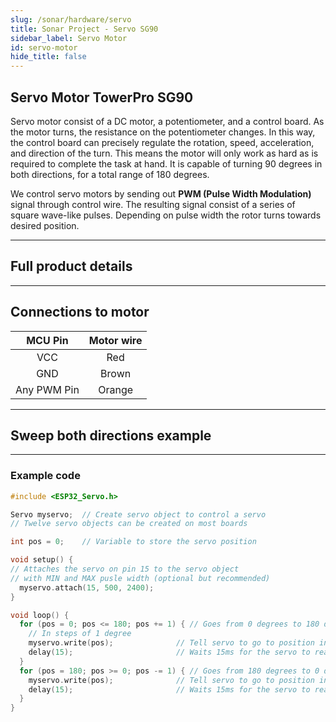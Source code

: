 ```yaml
---
slug: /sonar/hardware/servo
title: Sonar Project - Servo SG90
sidebar_label: Servo Motor
id: servo-motor
hide_title: false
---
```


## Servo Motor TowerPro SG90
Servo motor consist of a DC motor, a potentiometer, and a control board. As the motor turns, the resistance on the potentiometer changes. In this way, the control board can precisely regulate the rotation, speed, acceleration, and direction of the turn. This means the motor will only work as hard as is required to complete the task at hand. It is capable of turning 90 degrees in both directions, for a total range of 180 degrees.

<CenteredImage src="/img/sonar-project/microservo.png" alt="Image of Micro Servo Motor" caption="Servo Motor TowerPro SG90" width="600px"/>


We control servo motors by sending out **PWM (Pulse Width Modulation)** signal through control wire. The resulting signal consist of a series of square wave-like pulses. Depending on pulse width the rotor turns towards desired position.

---

## Full product details

<QuickLink 
  title="Servo motor TowerPro SG90" description="101246"
  url="https://solde.red/101246"
  image="/img/sonar-project/microservo.png" 
/>

---

## Connections to motor

| MCU Pin | Motor wire | 
|:---:|:---:|
| VCC | Red |
| GND | Brown |
| Any PWM Pin | Orange |

---

## Sweep both directions example


<ReactPlayer src='../../../videos/sonar-project/servo-demo.mp4' width='100%' height='auto' muted='true' autoPlay='true' loop='true'/>

---

### Example code

```cpp
#include <ESP32_Servo.h>

Servo myservo;  // Create servo object to control a servo
// Twelve servo objects can be created on most boards

int pos = 0;    // Variable to store the servo position

void setup() {
// Attaches the servo on pin 15 to the servo object
// with MIN and MAX pusle width (optional but recommended)
  myservo.attach(15, 500, 2400);   
}

void loop() {
  for (pos = 0; pos <= 180; pos += 1) { // Goes from 0 degrees to 180 degrees
    // In steps of 1 degree
    myservo.write(pos);              // Tell servo to go to position in variable 'pos'
    delay(15);                       // Waits 15ms for the servo to reach the position
  }
  for (pos = 180; pos >= 0; pos -= 1) { // Goes from 180 degrees to 0 degrees
    myservo.write(pos);              // Tell servo to go to position in variable 'pos'
    delay(15);                       // Waits 15ms for the servo to reach the position
  }
}
```
